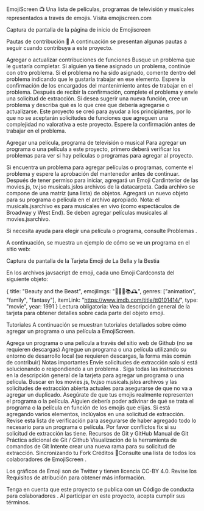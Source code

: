 EmojiScreen 📺
Una lista de películas, programas de televisión y musicales representados a través de emojis.
Visita emojiscreen.com

Captura de pantalla de la página de inicio de Emojiscreen

Pautas de contribución 🎁
A continuación se presentan algunas pautas a seguir cuando contribuya a este proyecto.

Agregar o actualizar contribuciones de funciones
Busque un problema que le gustaría completar.
Si alguien ya tiene asignado un problema, continúe con otro problema. Si el problema no ha sido asignado, comente dentro del problema indicando que le gustaría trabajar en ese elemento.
Espere la confirmación de los encargados del mantenimiento antes de trabajar en el problema.
Después de recibir la confirmación, complete el problema y envíe una solicitud de extracción.
Si desea sugerir una nueva función, cree un problema y describa qué es lo que cree que debería agregarse o actualizarse. Este proyecto se creó para ayudar a los principiantes, por lo que no se aceptarán solicitudes de funciones que agreguen una complejidad no valorativa a este proyecto. Espere la confirmación antes de trabajar en el problema.

Agregar una película, programa de televisión o musical
Para agregar un programa o una película a este proyecto, primero deberá verificar los problemas para ver si hay películas o programas para agregar al proyecto.

Si encuentra un problema para agregar películas o programas, comente el problema y espere la aprobación del mantenedor antes de continuar. Después de tener permiso para iniciar, agregará un Emoji Cardinterior de las movies.js, tv.jso musicals.jslos archivos de la datacarpeta. Cada archivo se compone de una matriz (una lista) de objetos. Agregará un nuevo objeto para su programa o película en el archivo apropiado. Nota: el musicals.jsarchivo es para musicales en vivo (como espectáculos de Broadway y West End). Se deben agregar películas musicales al movies.jsarchivo.

Si necesita ayuda para elegir una película o programa, consulte Problemas .

A continuación, se muestra un ejemplo de cómo se ve un programa en el sitio web:

Captura de pantalla de la Tarjeta Emoji de La Bella y la Bestia

En los archivos javsacript de emoji, cada uno Emoji Cardconsta del siguiente objeto:

{
  title: "Beauty and the Beast",
  emojiImgs: "🏰🥀🎶📚🕰️",
  genres: ["animation", "family", "fantasy"],
  itemLink: "https://www.imdb.com/title/tt0101414/",
  type: "movie",
  year: 1991
}
Lectura obligatoria:
Vea la descripción general de la tarjeta para obtener detalles sobre cada parte del objeto emoji.

Tutoriales
A continuación se muestran tutoriales detallados sobre cómo agregar un programa o una película a EmojiScreen.

Agrega un programa o una película a través del sitio web de Github (no se requieren descargas)
Agregue un programa o una película utilizando su entorno de desarrollo local (se requieren descargas, la forma más común de contribuir)
Notas importantes
Envíe solicitudes de extracción solo si está solucionando o respondiendo a un problema .
Siga todas las instrucciones en la descripción general de la tarjeta para agregar un programa o una película.
Buscar en los movies.js, tv.jso musicals.jslos archivos y las solicitudes de extracción abierta actuales para asegurarse de que no va a agregar un duplicado.
Asegúrate de que tus emojis realmente representen el programa o la película. Alguien debería poder adivinar de qué se trata el programa o la película en función de los emojis que elijas.
Si está agregando varios elementos, inclúyalos en una solicitud de extracción.
Revise esta lista de verificación para asegurarse de haber agregado todo lo necesario para un programa o película.
Por favor conflictos fix si su solicitud de extracción las tiene.
Recursos de Git y GitHub
Manual de Git
Práctica adicional de Git / Github
Visualización de la herramienta de comandos de Git
Intente crear una nueva rama para su solicitud de extracción.
Sincronizando tu Fork
Créditos
💖Consulte una lista de todos los colaboradores de EmojiScreen .

Los gráficos de Emoji son de Twitter y tienen licencia CC-BY 4.0. Revise los Requisitos de atribución para obtener más información.

Tenga en cuenta que este proyecto se publica con un Código de conducta para colaboradores . Al participar en este proyecto, acepta cumplir sus términos.
